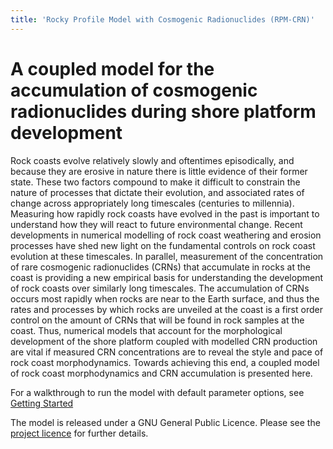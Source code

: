 ```yaml
---
title: 'Rocky Profile Model with Cosmogenic Radionuclides (RPM-CRN)'
---
```


# A coupled model for the accumulation of cosmogenic radionuclides during shore platform development

Rock coasts evolve relatively slowly and oftentimes episodically, and because they are erosive in nature there is little evidence of their former state. 
These two factors compound to make it difficult to constrain the nature of processes that dictate their evolution, and associated rates of change across appropriately long timescales (centuries to millennia).
Measuring how rapidly rock coasts have evolved in the past is important to understand how they will react to future environmental change.
Recent developments in numerical modelling of rock coast weathering and erosion processes have shed new light on the fundamental controls on rock coast evolution at these timescales. 
In parallel, measurement of the concentration of rare cosmogenic radionuclides (CRNs) that accumulate in rocks at the coast is providing a new empirical basis for understanding the development of rock coasts over similarly long timescales. 
The accumulation of CRNs occurs most rapidly when rocks are near to the Earth surface, and thus the rates and processes by which rocks are unveiled at the coast is a first order control on the amount of CRNs that will be found in rock samples at the coast. 
Thus, numerical models that account for the morphological development of the shore platform coupled with modelled CRN production are vital if measured CRN concentrations are to reveal the style and pace of rock coast morphodynamics. 
Towards achieving this end, a coupled model of rock coast morphodynamics and CRN accumulation is presented here.

For a walkthrough to run the model with default parameter options, see [Getting Started](getting-started.md)

The model is released under a GNU General Public Licence. 
Please see the [project licence](licence.md) for further details.

